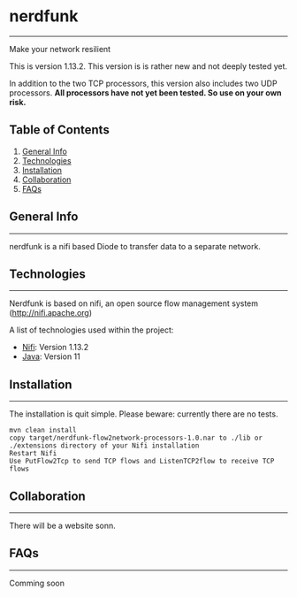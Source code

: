 # nerdfunk
 ***
 Make your network resilient
 
This is version 1.13.2. This version is is rather new and not deeply tested yet. 

In addition to the two TCP processors, this version also includes two UDP processors. **All processors have not yet been tested. So use on your own risk.**

## Table of Contents
1. [General Info](#general-info)
2. [Technologies](#technologies)
3. [Installation](#installation)
4. [Collaboration](#collaboration)
5. [FAQs](#faqs)

## General Info
***
nerdfunk is a nifi based Diode to transfer data to a separate network.


## Technologies
***
Nerdfunk is based on nifi, an open source flow management system (http://nifi.apache.org)

A list of technologies used within the project:
* [Nifi](http://nifi.apache.org): Version 1.13.2
* [Java](https://adoptopenjdk.net): Version 11


## Installation
***
The installation is quit simple. Please beware: currently there are no tests.
```console
mvn clean install
copy target/nerdfunk-flow2network-processors-1.0.nar to ./lib or ./extensions directory of your Nifi installation
Restart Nifi
Use PutFlow2Tcp to send TCP flows and ListenTCP2flow to receive TCP flows
```

## Collaboration
***
There will be a website sonn.

## FAQs
***
Comming soon

